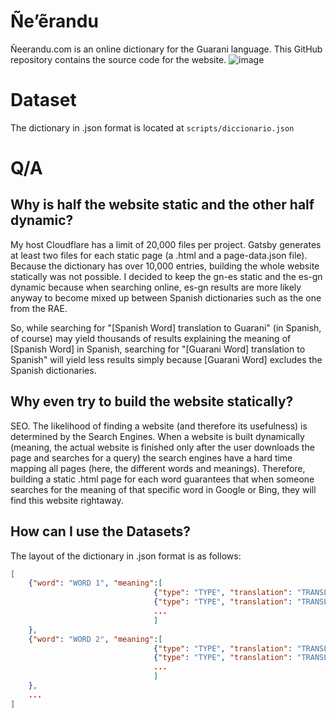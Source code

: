 <h1>
 Ñe’ẽrandu
</h1>

Ñeerandu.com is an online dictionary for the Guarani language. This GitHub repository contains the source code for the website.
![image](https://github.com/user-attachments/assets/23d7c4d6-b47d-4698-a68f-3b09ebd86c48)

# Dataset

The dictionary in .json format is located at `scripts/diccionario.json`

# Q/A

<h2>Why is half the website static and the other half dynamic?</h2>
My host Cloudflare has a limit of 20,000 files per project. Gatsby generates at least two files for each static page (a .html and a page-data.json file). Because the dictionary has over 10,000 entries, building the whole website statically was not possible. I decided to keep the gn-es static and the es-gn dynamic because when searching online, es-gn results are more likely anyway to become mixed up between Spanish dictionaries such as the one from the RAE.

So, while searching for "[Spanish Word] translation to Guarani" (in Spanish, of course) may yield thousands of results explaining the meaning of [Spanish Word] in Spanish, searching for "[Guarani Word] translation to Spanish" will yield less results simply because [Guarani Word] excludes the Spanish dictionaries.

<h2>Why even try to build the website statically?</h2>
SEO. The likelihood of finding a website (and therefore its usefulness) is determined by the Search Engines. When a website is built dynamically (meaning, the actual website is finished only after the user downloads the page and searches for a query) the search engines have a hard time mapping all pages (here, the different words and meanings). Therefore, building a static .html page for each word guarantees that when someone searches for the meaning of that specific word in Google or Bing, they will find this website rightaway.
<h2>How can I use the Datasets?</h2>
The layout of the dictionary in .json format is as follows:

```json
[
    {"word": "WORD 1", "meaning":[
                                {"type": "TYPE", "translation": "TRANSLATION 1"},
                                {"type": "TYPE", "translation": "TRANSLATION 2"},
                                ...
                                ]
    },
    {"word": "WORD 2", "meaning":[
                                {"type": "TYPE", "translation": "TRANSLATION 1"},
                                {"type": "TYPE", "translation": "TRANSLATION 2"},
                                ...
                                ]
    },
    ...
]
```
